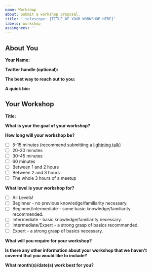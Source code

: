 ```yaml
---
name: Workshop
about: Submit a workshop proposal.
title: ':telescope: [TITLE OF YOUR WORKSHOP HERE]'
labels: workshop
assingnees: ''
---
```


<!--
  Workshops are generally events that have audience participation in them but is still ultimately being lead or guided by the person(s) facilitating the workshop. If you are interested in facilitating more a hack-a-thon or something that is more open sandbox for participants, we recommend submitting an event issue.

  Code and Coffee organizers may have questions
-->

## About You

**Your Name:**

**Twitter handle (optional):** 

**The best way to reach out to you:**

**A quick bio:**

## Your Workshop

**Title:**

**What is your the goal of your workshop?**

**How long will your workshop be?**
- [ ] 5-15 minutes (recommend submitting a [lightning talk](https://github.com/BmoreCodeCoffee/events/blob/main/.github/ISSUE_TEMPLATE/lightning_talk.md))
- [ ] 20-30 minutes
- [ ] 30-45 minutes
- [ ] 60 minutes
- [ ] Between 1 and 2 hours
- [ ] Between 2 and 3 hours
- [ ] The whole 3 hours of a meetup
<!-- If you want to use the whole three hours, we may ask that you hold some space for our stand up where we make announcements and impart important information. -->

**What level is your workshop for?**
- [ ] All Levels!
- [ ] Beginner - no previous knowledge/familiarity necessary.
- [ ] Beginner/Intermediate - some basic knowledge/familiarity recommended.
- [ ] Intermediate - basic knowledge/familiarity necessary.
- [ ] Intermediate/Expert - a strong grasp of basics recommended.
- [ ] Expert - a strong grasp of basics necessary.
<!-- If not touched on in the goal of your workshop, please elaborate if necessary why skill level is important. -->

**What will you require for your workshop?**
<!-- 
  Things to consider:
  - How much space is needed per participant?
  - Will you need people to help during the workshop?
  - Will you need participants to come prepared? (If yes, what do we need to communicate in our event meetup and in our slack channels what people can do to prepare)
-->

**Is there any other information about your workshop that we haven't covered that you would like to include?**

**What month(s)/date(s) work best for you?**
